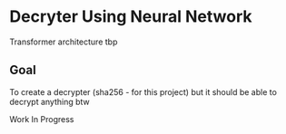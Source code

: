 # Decryter Using Neural Network
Transformer architecture tbp

## Goal
To create a decrypter (sha256 - for this project) but it should be able to decrypt anything btw

Work In Progress
